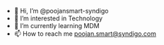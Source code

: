 - 👋 Hi, I’m @poojansmart-syndigo
- 👀 I’m interested in Technology
- 🌱 I’m currently learning MDM
- 📫 How to reach me poojan.smart@syndigo.com
